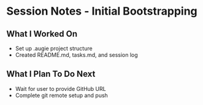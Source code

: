 # Session Notes - Initial Bootstrapping

## What I Worked On
- Set up .augie project structure
- Created README.md, tasks.md, and session log

## What I Plan To Do Next
- Wait for user to provide GitHub URL
- Complete git remote setup and push
